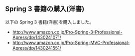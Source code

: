 ## Spring 3 書籍の購入(洋書)

以下の Spring 3 書籍(洋書)を購入しました。
* http://www.amazon.co.jp/Pro-Spring-3-Professional-Apress/dp/1430241071/
* http://www.amazon.co.jp/Pro-Spring-MVC-Professional-Apress/dp/1430241551/

